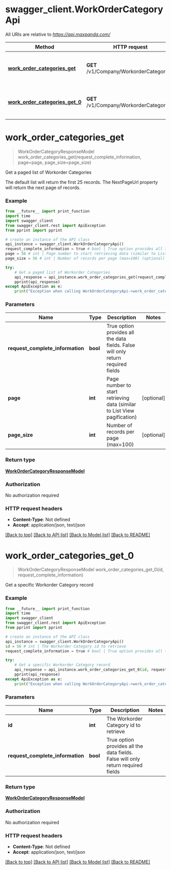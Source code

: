 # swagger_client.WorkOrderCategoryApi

All URIs are relative to *https://api.maxpanda.com/*

Method | HTTP request | Description
------------- | ------------- | -------------
[**work_order_categories_get**](WorkOrderCategoryApi.md#work_order_categories_get) | **GET** /v1/Company/WorkorderCategories | Get a paged list of Workorder Categories
[**work_order_categories_get_0**](WorkOrderCategoryApi.md#work_order_categories_get_0) | **GET** /v1/Company/WorkorderCategory/id | Get a specific Workorder Category record

# **work_order_categories_get**
> WorkOrderCategoryResponseModel work_order_categories_get(request_complete_information, page=page, page_size=page_size)

Get a paged list of Workorder Categories

The default list will return the first 25 records.  The NextPageUrl property will return the next page of records.

### Example
```python
from __future__ import print_function
import time
import swagger_client
from swagger_client.rest import ApiException
from pprint import pprint

# create an instance of the API class
api_instance = swagger_client.WorkOrderCategoryApi()
request_complete_information = true # bool | True option provides all the data fields. False will only return required fields
page = 56 # int | Page number to start retrieving data (similar to List View pagification) (optional)
page_size = 56 # int | Number of records per page (max=100) (optional)

try:
    # Get a paged list of Workorder Categories
    api_response = api_instance.work_order_categories_get(request_complete_information, page=page, page_size=page_size)
    pprint(api_response)
except ApiException as e:
    print("Exception when calling WorkOrderCategoryApi->work_order_categories_get: %s\n" % e)
```

### Parameters

Name | Type | Description  | Notes
------------- | ------------- | ------------- | -------------
 **request_complete_information** | **bool**| True option provides all the data fields. False will only return required fields | 
 **page** | **int**| Page number to start retrieving data (similar to List View pagification) | [optional] 
 **page_size** | **int**| Number of records per page (max&#x3D;100) | [optional] 

### Return type

[**WorkOrderCategoryResponseModel**](WorkOrderCategoryResponseModel.md)

### Authorization

No authorization required

### HTTP request headers

 - **Content-Type**: Not defined
 - **Accept**: application/json, text/json

[[Back to top]](#) [[Back to API list]](../README.md#documentation-for-api-endpoints) [[Back to Model list]](../README.md#documentation-for-models) [[Back to README]](../README.md)

# **work_order_categories_get_0**
> WorkOrderCategoryResponseModel work_order_categories_get_0(id, request_complete_information)

Get a specific Workorder Category record

### Example
```python
from __future__ import print_function
import time
import swagger_client
from swagger_client.rest import ApiException
from pprint import pprint

# create an instance of the API class
api_instance = swagger_client.WorkOrderCategoryApi()
id = 56 # int | The Workorder Category id to retrieve
request_complete_information = true # bool | True option provides all the data fields. False will only return required fields

try:
    # Get a specific Workorder Category record
    api_response = api_instance.work_order_categories_get_0(id, request_complete_information)
    pprint(api_response)
except ApiException as e:
    print("Exception when calling WorkOrderCategoryApi->work_order_categories_get_0: %s\n" % e)
```

### Parameters

Name | Type | Description  | Notes
------------- | ------------- | ------------- | -------------
 **id** | **int**| The Workorder Category id to retrieve | 
 **request_complete_information** | **bool**| True option provides all the data fields. False will only return required fields | 

### Return type

[**WorkOrderCategoryResponseModel**](WorkOrderCategoryResponseModel.md)

### Authorization

No authorization required

### HTTP request headers

 - **Content-Type**: Not defined
 - **Accept**: application/json, text/json

[[Back to top]](#) [[Back to API list]](../README.md#documentation-for-api-endpoints) [[Back to Model list]](../README.md#documentation-for-models) [[Back to README]](../README.md)

